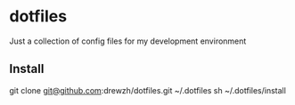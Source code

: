 # dotfiles
Just a collection of config files for my development environment

## Install
git clone git@github.com:drewzh/dotfiles.git ~/.dotfiles
sh ~/.dotfiles/install
